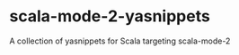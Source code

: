 scala-mode-2-yasnippets
=======================

A collection of yasnippets for Scala targeting scala-mode-2
